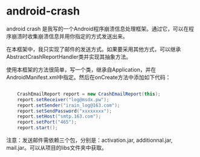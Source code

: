 android-crash
=============

android crash 是我写的一个Android程序崩溃信息处理框架。通过它，可以在程序崩溃时收集崩溃信息并用你指定的方式发送出来。

在本框架中，我只实现了邮件的发送方式。如果要采用其他方式，可以继承AbstractCrashReportHandler类并实现其抽象方法。

使用本框架的方法很简单，写一个类，继承自Application，并在AndroidManifest.xml中指定。然后在onCreate方法中添加如下代码：

```java

    CrashEmailReport report = new CrashEmailReport(this);
    report.setReceiver("log@msdx.pw");
    report.setSender("irain_log@163.com");
    report.setSendPassword("xxxxxxxx");
    report.setHost("smtp.163.com");
    report.setPort("465");
    report.start();
```

注意：发送邮件需依赖三个包，分别是：activation.jar, additionnal.jar, mail.jar。可以从项目的libs文件夹中获取。

